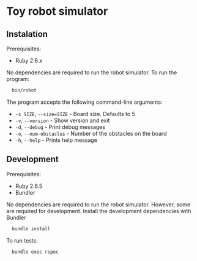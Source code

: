 # Toy robot simulator

## Instalation

Prerequisites:
 - Ruby 2.6.x

No dependencies are required to run the robot simulator.
To run the program:

```bash
  bin/robot
```

The program accepts the following command-line arguments:

 - `-s SIZE`, `--size=SIZE` - Board size. Defaults to 5
 - `-v`, `--version` - Show version and exit
 - `-d`, `--debug` - Print debug messages
 - `-o`, `--num-obstacles` - Number of the obstacles on the board
 - `-h`, `--help` - Prints help message

## Development

Prerequisites:
 - Ruby 2.6.5
 - Bundler

No dependencies are required to run the robot simulator. However, some are required for development. Install the development dependencies with Bundler

```bash
  bundle install
```

To run tests:
```bash
  bundle exec rspec
```
